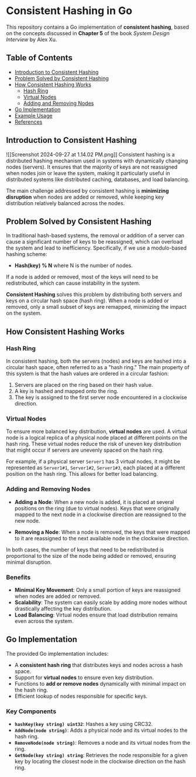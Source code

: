# Consistent Hashing in Go

This repository contains a Go implementation of **consistent hashing**, based on the concepts discussed in **Chapter 5** of the book *System Design Interview* by Alex Xu.

## Table of Contents

- [Introduction to Consistent Hashing](#introduction-to-consistent-hashing)
- [Problem Solved by Consistent Hashing](#problem-solved-by-consistent-hashing)
- [How Consistent Hashing Works](#how-consistent-hashing-works)
  - [Hash Ring](#hash-ring)
  - [Virtual Nodes](#virtual-nodes)
  - [Adding and Removing Nodes](#adding-and-removing-nodes)
- [Go Implementation](#go-implementation)
- [Example Usage](#example-usage)
- [References](#references)

## Introduction to Consistent Hashing
![[Screenshot 2024-09-27 at 1.14.02 PM.png]]
Consistent hashing is a distributed hashing mechanism used in systems with dynamically changing nodes (servers). It ensures that the majority of keys are not reassigned when nodes join or leave the system, making it particularly useful in distributed systems like distributed caching, databases, and load balancing.

The main challenge addressed by consistent hashing is **minimizing disruption** when nodes are added or removed, while keeping key distribution relatively balanced across the nodes.

## Problem Solved by Consistent Hashing

In traditional hash-based systems, the removal or addition of a server can cause a significant number of keys to be reassigned, which can overload the system and lead to inefficiency. Specifically, if we use a modulo-based hashing scheme:

- **Hash(key) % N** where N is the number of nodes.
  
If a node is added or removed, most of the keys will need to be redistributed, which can cause instability in the system.

**Consistent Hashing** solves this problem by distributing both servers and keys on a circular hash space (hash ring). When a node is added or removed, only a small subset of keys are remapped, minimizing the impact on the system.

## How Consistent Hashing Works

### Hash Ring

In consistent hashing, both the servers (nodes) and keys are hashed into a circular hash space, often referred to as a "hash ring." The main property of this system is that the hash values are ordered in a circular fashion:

1. Servers are placed on the ring based on their hash value.
2. A key is hashed and mapped onto the ring.
3. The key is assigned to the first server node encountered in a clockwise direction.

### Virtual Nodes

To ensure more balanced key distribution, **virtual nodes** are used. A virtual node is a logical replica of a physical node placed at different points on the hash ring. These virtual nodes reduce the risk of uneven key distribution that might occur if servers are unevenly spaced on the hash ring.

For example, if a physical server `Server1` has 3 virtual nodes, it might be represented as `Server1#1`, `Server1#2`, `Server1#3`, each placed at a different position on the hash ring. This allows for better load balancing.

### Adding and Removing Nodes

- **Adding a Node**: When a new node is added, it is placed at several positions on the ring (due to virtual nodes). Keys that were originally mapped to the next node in a clockwise direction are reassigned to the new node.
  
- **Removing a Node**: When a node is removed, the keys that were mapped to it are reassigned to the next available node in the clockwise direction.

In both cases, the number of keys that need to be redistributed is proportional to the size of the node being added or removed, ensuring minimal disruption.

### Benefits

- **Minimal Key Movement**: Only a small portion of keys are reassigned when nodes are added or removed.
- **Scalability**: The system can easily scale by adding more nodes without drastically affecting the key distribution.
- **Load Balancing**: Virtual nodes ensure that load distribution remains even across the system.

## Go Implementation

The provided Go implementation includes:

- A **consistent hash ring** that distributes keys and nodes across a hash space.
- Support for **virtual nodes** to ensure even key distribution.
- Functions to **add or remove nodes** dynamically with minimal impact on the hash ring.
- Efficient lookup of nodes responsible for specific keys.

### Key Components

- **`hashKey(key string) uint32`**: Hashes a key using CRC32.
- **`AddNode(node string)`**: Adds a physical node and its virtual nodes to the hash ring.
- **`RemoveNode(node string)`**: Removes a node and its virtual nodes from the ring.
- **`GetNode(key string) string`**: Retrieves the node responsible for a given key by locating the closest node in the clockwise direction on the hash ring.
